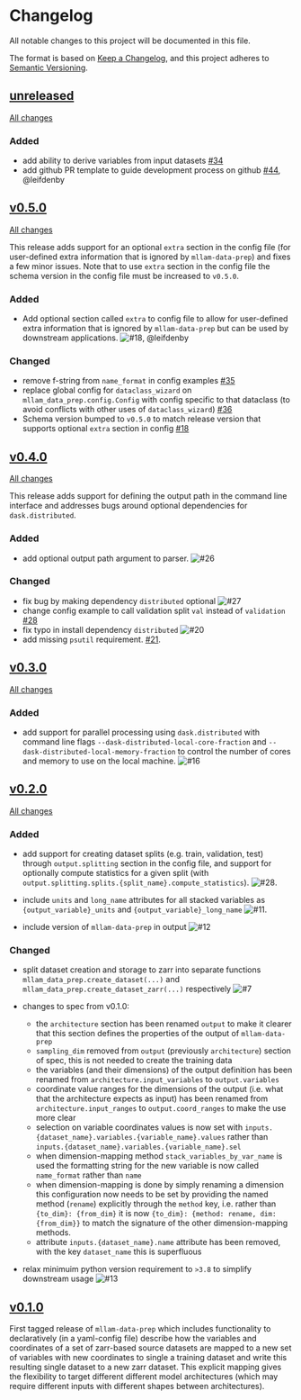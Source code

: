 # Changelog

All notable changes to this project will be documented in this file.

The format is based on [Keep a Changelog](https://keepachangelog.com/en/1.1.0/),
and this project adheres to [Semantic Versioning](https://semver.org/spec/v2.0.0.html).

## [unreleased](https://github.com/mllam/mllam-data-prep/)

[All changes](https://github.com/mllam/mllam-data-prep/compare/v0.5.0...HEAD)

### Added

- add ability to derive variables from input datasets [\#34](https://github.com/mllam/mllam-data-prep/pull/34)
- add github PR template to guide development process on github [\#44](https://github.com/mllam/mllam-data-prep/pull/44), @leifdenby

## [v0.5.0](https://github.com/mllam/mllam-data-prep/releases/tag/v0.5.0)

[All changes](https://github.com/mllam/mllam-data-prep/compare/v0.4.0...v0.5.0)

This release adds support for an optional `extra` section in the config file (for user-defined extra information that is ignored by `mllam-data-prep`) and fixes a few minor issues. Note that to use `extra` section in the config file the schema version in the config file must be increased to `v0.5.0`.

### Added

- Add optional section called `extra` to config file to allow for user-defined extra information that is ignored by `mllam-data-prep` but can be used by downstream applications. ![\#18](https://github.com/mllam/mllam-data-prep/pull/18), @leifdenby

### Changed

- remove f-string from `name_format` in config examples [\#35](https://github.com/mllam/mllam-data-prep/pull/35)
- replace global config for `dataclass_wizard` on `mllam_data_prep.config.Config` with config specific to that dataclass (to avoid conflicts with other uses of `dataclass_wizard`) [\#36](https://github.com/mllam/mllam-data-prep/pull/36)
- Schema version bumped to `v0.5.0` to match release version that supports optional `extra` section in config [\#18](https://github.com/mllam/mllam-data-prep/pull/18)


## [v0.4.0](https://github.com/mllam/mllam-data-prep/releases/tag/v0.4.0)

[All changes](https://github.com/mllam/mllam-data-prep/compare/v0.3.0...v0.4.0)

This release adds support for defining the output path in the command line
interface and addresses bugs around optional dependencies for
`dask.distributed`.

### Added

- add optional output path argument to parser. ![\#26](https://github.com/mllam/mllam-data-prep/pull/26)

### Changed

- fix bug by making dependency `distributed` optional ![\#27](https://github.com/mllam/mllam-data-prep/pull/27)
- change config example to call validation split `val` instead of `validation` [\#28](https://github.com/mllam/mllam-data-prep/pull/28)
- fix typo in install dependency `distributed` ![\#20](https://github.com/mllam/mllam-data-prep/pull/20)
- add missing `psutil` requirement. [\#21](https://github.com/mllam/mllam-data-prep/pull/21).

## [v0.3.0](https://github.com/mllam/mllam-data-prep/releases/tag/v0.3.0)

[All changes](https://github.com/mllam/mllam-data-prep/compare/v0.2.0...v0.3.0)

### Added

- add support for parallel processing using `dask.distributed` with command
  line flags `--dask-distributed-local-core-fraction` and
  `--dask-distributed-local-memory-fraction` to control the number of cores and
  memory to use on the local machine.
  ![\#16](https://github.com/mllam/mllam-data-prep/pull/16)


## [v0.2.0](https://github.com/mllam/mllam-data-prep/releases/tags/v0.2.0)

[All changes](https://github.com/mllam/mllam-data-prep/compare/v0.1.0...v0.2.0)

### Added

- add support for creating dataset splits (e.g. train, validation, test)
  through `output.splitting` section in the config file, and support for
  optionally compute statistics for a given split (with
  `output.splitting.splits.{split_name}.compute_statistics`).
  ![\#28](https://github.com/mllam/mllam-data-prep/pull/10).

- include `units` and `long_name` attributes for all stacked variables as
  `{output_variable}_units` and `{output_variable}_long_name`
  ![\#11](https://github.com/mllam/mllam-data-prep/pull/11).

- include version of `mllam-data-prep` in output
  ![\#12](https://github.com/mllam/mllam-data-prep/pull/12)

### Changed

- split dataset creation and storage to zarr into separate functions
  `mllam_data_prep.create_dataset(...)` and
  `mllam_data_prep.create_dataset_zarr(...)` respectively
  ![\#7](https://github.com/mllam/mllam-data-prep/pull/7)

- changes to spec from v0.1.0:
  - the `architecture` section has been renamed `output` to make it clearer
    that this section defines the properties of the output of `mllam-data-prep`
  - `sampling_dim` removed from `output` (previously `architecture`) section of
    spec, this is not needed to create the training data
  - the variables (and their dimensions) of the output definition has been
    renamed from `architecture.input_variables` to `output.variables`
  - coordinate value ranges for the dimensions of the output (i.e. what that
    the architecture expects as input) has been renamed from
    `architecture.input_ranges` to `output.coord_ranges` to make the use more
    clear
  - selection on variable coordinates values is now set with
    `inputs.{dataset_name}.variables.{variable_name}.values` rather than
    `inputs.{dataset_name}.variables.{variable_name}.sel`
  - when dimension-mapping method `stack_variables_by_var_name` is used the
    formatting string for the new variable is now called `name_format` rather
    than `name`
  - when dimension-mapping is done by simply renaming a dimension this
    configuration now needs to be set by providing the named method (`rename`)
    explicitly through the `method` key, i.e. rather than `{to_dim}:
    {from_dim}` it is now `{to_dim}: {method: rename, dim: {from_dim}}` to
    match the signature of the other dimension-mapping methods.
  - attribute `inputs.{dataset_name}.name` attribute has been removed, with the
    key `dataset_name` this is superfluous

- relax minimuim python version requirement to `>3.8` to simplify downstream
  usage ![\#13](https://github.com/mllam/mllam-data-prep/pull/13)

## [v0.1.0](https://github.com/mllam/mllam-data-prep/releases/tag/v0.1.0)

First tagged release of `mllam-data-prep` which includes functionality to
declaratively (in a yaml-config file) describe how the variables and
coordinates of a set of zarr-based source datasets are mapped to a new set of
variables with new coordinates to single a training dataset and write this
resulting single dataset to a new zarr dataset. This explicit mapping gives the
flexibility to target different different model architectures (which may
require different inputs with different shapes between architectures).

